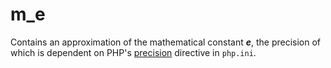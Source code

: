 # m_e

Contains an approximation of the mathematical constant ***e***, the precision of which is dependent on PHP's [precision](https://www.php.net/manual/en/ini.core.php#ini.precision) directive in `php.ini`.
